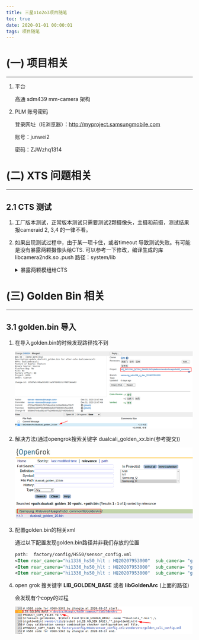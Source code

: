 ```yaml
---
title: 三星o1o2o3项目随笔
toc: true
date: 2020-01-01 00:00:01
tags: 项目随笔
---
```


# (一) 项目相关

------

1. 平台

   高通 sdm439 mm-camera 架构

2. PLM 账号密码 

   登录网址（IE浏览器）：http://myproject.samsungmobile.com

   账号：junwei2

   密码：ZJWzhq1314

# (二) XTS 问题相关

------

## 2.1 CTS 测试

1. 工厂版本测试，正常版本测试只需要测试2颗摄像头，主摄和前摄，测试结果报cameraid 2, 3,4 的一律不看。

2. 如果出现测试过程中，由于某一项卡住，或者timeout 导致测试失败。有可能是没有暴露两颗摄像头给CTS. 可以参考一下修改，编译生成的库libcamera2ndk.so .push 路径：system/lib

   <details>
   <summary>暴露两颗模组给CTS</summary>

   ```c++
   //frameworks/av/camera/ndk/impl/ACameraManager.cpp
   camera_status_t
   ACameraManager::getCameraIdList(ACameraIdList** cameraIdList) {
       Mutex::Autolock _l(mLock);
   
       std::vector<String8> idList;
       CameraManagerGlobal::getInstance().getCameraIdList(&idList);
   
       int numCameras = idList.size();
       ACameraIdList *out = new ACameraIdList;
       if (!out) {
           ALOGE("Allocate memory for ACameraIdList failed!");
           return ACAMERA_ERROR_NOT_ENOUGH_MEMORY;
       }
       //这里强制暴露2颗模组给 CTS
       //Expose two cameras fot CTS tests begin by zangyufei@huaqin.com
       if(numCameras > 2)
       {
           numCameras = 2;
           ALOGE("Expose two cameras numCameras %d",numCameras);
       }
       //Expose two cameras fot CTS tests end by zangyufei@huaqin.com
       out->numCameras = numCameras;
       out->cameraIds = new const char*[numCameras];
       if (!out->cameraIds) {
           ALOGE("Allocate memory for ACameraIdList failed!");
           deleteCameraIdList(out);
           return ACAMERA_ERROR_NOT_ENOUGH_MEMORY;
       }
       for (int i = 0; i < numCameras; i++) {
           const char* src = idList[i].string();
           size_t dstSize = strlen(src) + 1;
           char* dst = new char[dstSize];
           if (!dst) {
               ALOGE("Allocate memory for ACameraIdList failed!");
               deleteCameraIdList(out);
               return ACAMERA_ERROR_NOT_ENOUGH_MEMORY;
           }
           strlcpy(dst, src, dstSize);
           out->cameraIds[i] = dst;
       }
       *cameraIdList = out;
       return ACAMERA_OK;
   }
   ```

   </details>

# (三) Golden Bin 相关

------

## 3.1 golden.bin 导入

1. 在导入golden.bin的时候发现路径找不到

   ![golden.bin](%E4%B8%89%E6%98%9Fo1o2o3%E9%A1%B9%E7%9B%AE%E9%9A%8F%E7%AC%94/image-20210106105826257.png)

2. 解决方法(通过opengrok搜索关键字 dualcali_golden_xx.bin(参考提交))

   ![路径](%E4%B8%89%E6%98%9Fo1o2o3%E9%A1%B9%E7%9B%AE%E9%9A%8F%E7%AC%94/image-20210106110327047.png)

3. 配置golden.bin的相关xml

   通过以下配置发现golden.bin路径并非我们存放的位置

   ```xml
   path:  factory/config/HS50/sensor_config.xml
   <Item rear_camera="hi1336_hs50_hlt : HQ20207953000"  sub_camera= "gc02m1_hs50_ly : HQ20207879000" filepath="/vendor/lib/dualcali_golden_22.bin"></Item>
   <Item rear_camera="hi1336_hs50_hlt : HQ20207953000"  sub_camera= "gc2375h_hs50_sjc : HQ20200002SJC" filepath="/vendor/lib/dualcali_golden_23.bin"></Item>
   <Item rear_camera="hi1336_hs50_hlt : HQ20207953000"  sub_camera= "gc2375h_hs50_cxt : HQ20207875000" filepath="/vendor/lib/dualcali_golden_24.bin"></Item>
   ```

4. open grok 搜关键字 **LIB_GOLDEN_BASE** 或者 **libGoldenArc** (上面的路径)

   会发现有个copy的过程

   ![golden文件拷贝](%E4%B8%89%E6%98%9Fo1o2o3%E9%A1%B9%E7%9B%AE%E9%9A%8F%E7%AC%94/image-20210106114048797.png)

